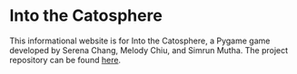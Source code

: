 # Into the Catosphere

This informational website is for Into the Catosphere, a Pygame game developed by Serena Chang, Melody Chiu, and Simrun Mutha.
The project repository can be found [here](https://github.com/melodch/interactivegame).

